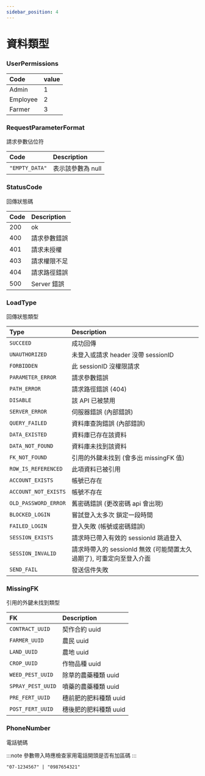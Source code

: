 ```yaml
---
sidebar_position: 4
---
```



# 資料類型


### UserPermissions
| Code | value |
| :------ | :------ |
| Admin | 1 |
| Employee | 2 |
| Farmer | 3 |


### RequestParameterFormat
請求參數佔位符

| Code | Description |
| :------ | :------ |
| `"EMPTY_DATA"` | 表示該參數為 null |


### StatusCode
回傳狀態碼

| Code | Description |
| :------ | :------ |
| 200 | ok |
| 400 | 請求參數錯誤 |
| 401 | 請求未授權 |
| 403 | 請求權限不足 |
| 404 | 請求路徑錯誤 |
| 500 | Server 錯誤 |


### LoadType
回傳狀態類型

| Type | Description |
| :------ | :------ |
| `SUCCEED` | 成功回傳 |
| `UNAUTHORIZED` | 未登入或請求 header 沒帶 sessionID |
| `FORBIDDEN` | 此 sessionID 沒權限請求 |
| `PARAMETER_ERROR` | 請求參數錯誤 |
| `PATH_ERROR` | 請求路徑錯誤 (404) |
| `DISABLE` | 該 API 已被禁用 |
| `SERVER_ERROR` | 伺服器錯誤 (內部錯誤) |
| `QUERY_FAILED` | 資料庫查詢錯誤 (內部錯誤) |
| `DATA_EXISTED` | 資料庫已存在該資料 |
| `DATA_NOT_FOUND` | 資料庫未找到該資料 |
| `FK_NOT_FOUND` | 引用的外鍵未找到 (會多出 missingFK 值) |
| `ROW_IS_REFERENCED` | 此項資料已被引用 |
| `ACCOUNT_EXISTS` | 帳號已存在 |
| `ACCOUNT_NOT_EXISTS` | 帳號不存在 |
| `OLD_PASSWORD_ERROR` | 舊密碼錯誤  (更改密碼 api 會出現) |
| `BLOCKED_LOGIN` | 嘗試登入太多次 鎖定一段時間 |
| `FAILED_LOGIN` | 登入失敗 (帳號或密碼錯誤) |
| `SESSION_EXISTS` | 請求時已帶入有效的 sessionId 跳過登入 |
| `SESSION_INVALID` | 請求時帶入的 sessionId 無效 (可能閒置太久過期了), 可重定向至登入介面 |
| `SEND_FAIL` | 發送信件失敗 |


### MissingFK
引用的外鍵未找到類型

| FK | Description |
| :------ | :------ |
| `CONTRACT_UUID` | 契作合約 uuid |
| `FARMER_UUID` | 農民 uuid |
| `LAND_UUID` | 農地 uuid |
| `CROP_UUID` | 作物品種 uuid |
| `WEED_PEST_UUID` | 除草的農藥種類 uuid |
| `SPRAY_PEST_UUID` | 噴藥的農藥種類 uuid |
| `PRE_FERT_UUID` | 穗前肥的肥料種類 uuid |
| `POST_FERT_UUID` | 穗後肥的肥料種類 uuid |


### PhoneNumber
電話號碼

:::note
參數帶入時應檢查家用電話開頭是否有加區碼
:::

```
"07-1234567" | "0987654321"
```